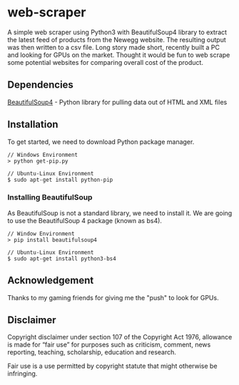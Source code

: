 # web-scraper
A simple web scraper using Python3 with BeautifulSoup4 library to extract the latest feed of products from the Newegg website.  The resulting output was then written to a csv file. Long story made short, recently built a PC and looking for GPUs on the market. Thought it would be fun to web scrape some potential websites for comparing overall cost of the product.

## Dependencies
[BeautifulSoup4](https://pypi.org/project/beautifulsoup4/) - Python library for pulling data out of HTML and XML files

## Installation

To get started, we need to download Python package manager.

```
// Windows Environment
> python get-pip.py
```

```
// Ubuntu-Linux Environment
$ sudo apt-get install python-pip
```

### Installing BeautifulSoup

As BeautifulSoup is not a standard library, we need to install it. We are going to use the BeautifulSoup 4 package (known as bs4).

```
// Window Environment
> pip install beautifulsoup4
```

```
// Ubuntu-Linux Environment
$ sudo apt-get install python3-bs4
```

## Acknowledgement

Thanks to my gaming friends for giving me the "push" to look for GPUs.

## Disclaimer

Copyright disclaimer under section 107 of the Copyright Act 1976, 
allowance is made for “fair use” for purposes such as criticism, 
comment, news reporting, teaching, scholarship, education and research.

Fair use is a use permitted by copyright statute that might otherwise 
be infringing.
